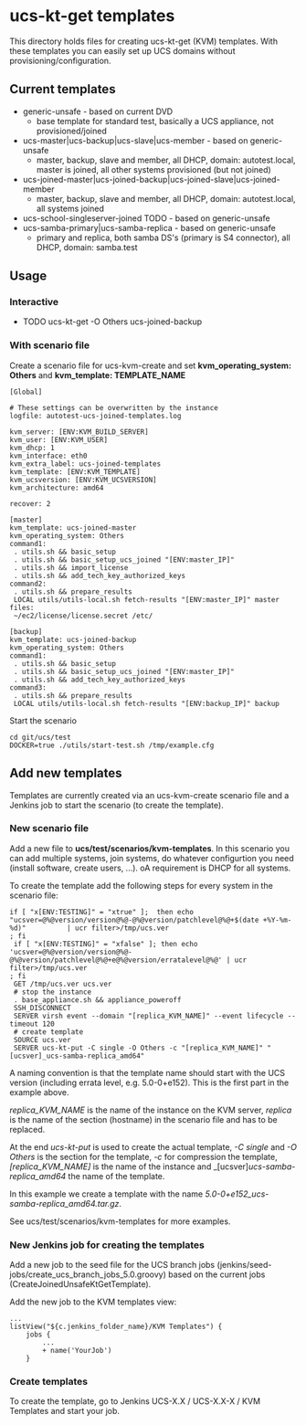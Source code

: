 # ucs-kt-get templates

This directory holds files for creating ucs-kt-get (KVM) templates. With these
templates you can easily set up UCS domains without
provisioning/configuration.

## Current templates

- generic-unsafe - based on current DVD
  - base template for standard test, basically a UCS appliance, not provisioned/joined
- ucs-master|ucs-backup|ucs-slave|ucs-member - based on generic-unsafe
  - master, backup, slave and member, all DHCP, domain: autotest.local, master is joined, all other systems provisioned (but not joined)
- ucs-joined-master|ucs-joined-backup|ucs-joined-slave|ucs-joined-member
  - master, backup, slave and member, all DHCP, domain: autotest.local, all systems joined
- ucs-school-singleserver-joined TODO - based on generic-unsafe
- ucs-samba-primary|ucs-samba-replica - based on generic-unsafe
  - primary and replica, both samba DS's (primary is S4 connector), all DHCP, domain: samba.test

## Usage

### Interactive

- TODO ucs-kt-get -O Others ucs-joined-backup

### With scenario file

Create a scenario file for ucs-kvm-create and set **kvm_operating_system: Others** and **kvm_template: TEMPLATE_NAME**

```
[Global]

# These settings can be overwritten by the instance
logfile: autotest-ucs-joined-templates.log

kvm_server: [ENV:KVM_BUILD_SERVER]
kvm_user: [ENV:KVM_USER]
kvm_dhcp: 1
kvm_interface: eth0
kvm_extra_label: ucs-joined-templates
kvm_template: [ENV:KVM_TEMPLATE]
kvm_ucsversion: [ENV:KVM_UCSVERSION]
kvm_architecture: amd64

recover: 2

[master]
kvm_template: ucs-joined-master
kvm_operating_system: Others
command1:
 . utils.sh && basic_setup
 . utils.sh && basic_setup_ucs_joined "[ENV:master_IP]"
 . utils.sh && import_license
 . utils.sh && add_tech_key_authorized_keys
command2:
 . utils.sh && prepare_results
 LOCAL utils/utils-local.sh fetch-results "[ENV:master_IP]" master
files:
 ~/ec2/license/license.secret /etc/

[backup]
kvm_template: ucs-joined-backup
kvm_operating_system: Others
command1:
 . utils.sh && basic_setup
 . utils.sh && basic_setup_ucs_joined "[ENV:master_IP]"
 . utils.sh && add_tech_key_authorized_keys
command3:
 . utils.sh && prepare_results
 LOCAL utils/utils-local.sh fetch-results "[ENV:backup_IP]" backup
```

Start the scenario
```
cd git/ucs/test
DOCKER=true ./utils/start-test.sh /tmp/example.cfg
```

## Add new templates

Templates are currently created via an ucs-kvm-create scenario file and a Jenkins job to start the scenario (to create the template).

### New scenario file

Add a new file to **ucs/test/scenarios/kvm-templates**. In this scenario you can add multiple systems, join systems, do whatever configurtion you need (install software, create users, ...). oA requirement is DHCP for all systems.

To create the template add the following steps for every system in the scenario file:
```
if [ "x[ENV:TESTING]" = "xtrue" ];  then echo "ucsver=@%@version/version@%@-@%@version/patchlevel@%@+$(date +%Y-%m-%d)"          | ucr filter>/tmp/ucs.ver
; fi
 if [ "x[ENV:TESTING]" = "xfalse" ]; then echo 'ucsver=@%@version/version@%@-@%@version/patchlevel@%@+e@%@version/erratalevel@%@' | ucr filter>/tmp/ucs.ver
; fi
 GET /tmp/ucs.ver ucs.ver
 # stop the instance
 . base_appliance.sh && appliance_poweroff
 SSH_DISCONNECT
 SERVER virsh event --domain "[replica_KVM_NAME]" --event lifecycle --timeout 120
 # create template
 SOURCE ucs.ver
 SERVER ucs-kt-put -C single -O Others -c "[replica_KVM_NAME]" "[ucsver]_ucs-samba-replica_amd64"
```
A naming convention is that the template name should start with the UCS version (including errata level, e.g. 5.0-0+e152). This is the first part in the example above.

_replica_KVM_NAME_ is the name of the instance on the KVM server, _replica_ is the name of the section (hostname) in the scenario file and has to be replaced.

At the end _ucs-kt-put_ is used to create the actual template, _-C single_ and _-O Others_ is the section for the template, _-c_ for compression the template, _[replica_KVM_NAME]_ is the name of the instance and _[ucsver]_ucs-samba-replica_amd64_ the name of the template.

In this example we create a template with the name _5.0-0+e152_ucs-samba-replica_amd64.tar.gz_.

See ucs/test/scenarios/kvm-templates for more examples.

### New Jenkins job for creating the templates

Add a new job to the seed file for the UCS branch jobs (jenkins/seed-jobs/create_ucs_branch_jobs_5.0.groovy) based on the current jobs (CreateJoinedUnsafeKtGetTemplate).

Add the new job to the KVM templates view:
```
...
listView("${c.jenkins_folder_name}/KVM Templates") {
    jobs {
        ...
        + name('YourJob')
    }
```

### Create templates

To create the template, go to Jenkins UCS-X.X / UCS-X.X-X / KVM Templates and start your job.
